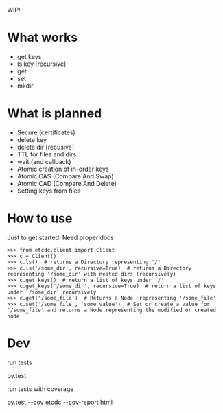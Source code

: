 WIP!

# What works

- get keys
- ls key [recursive]
- get
- set
- mkdir

# What is planned

- Secure (certificates)
- delete key
- delete dir [recusive]
- TTL for files and dirs
- wait (and callback)
- Atomic creation of in-order keys
- Atomic CAS (Compare And Swap)
- Atomic CAD (Compare And Delete)
- Setting keys from files


# How to use

Just to get started. Need proper docs


```
>>> from etcdc.client import Client
>>> c = Client()
>>> c.ls()  # returns a Directory representing '/'
>>> c.ls('/some_dir', recursive=True)  # returns a Directory representing '/some_dir' with nested dirs (recursively)
>>> c.get_keys()  # return a list of keys under '/'
>>> c.get_keys('/some_dir', recursive=True)  # return a list of keys under '/some_dir' recursively
>>> c.get('/some_file')  # Returns a Node  representing '/some_file'
>>> c.set('/some_file', 'some_value')  # Set or create a value for '/some_file' and returns a Node representing the modified or created node
```

# Dev

run tests

py.test

run tests with coverage

py.test --cov etcdc --cov-report html
